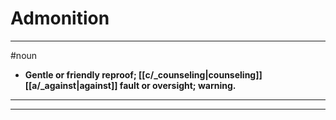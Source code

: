 # Admonition
---
#noun
- **Gentle or friendly reproof; [[c/_counseling|counseling]] [[a/_against|against]] fault or oversight; warning.**
---
---
